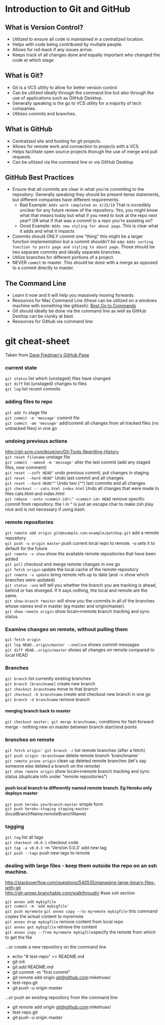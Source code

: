 # Introduction to Git and GitHub

## What is Version Control?
* Utilized to ensure all code is maintained in a centralized location.
* Helps with code being contributed by multiple people.
* Allows for roll-back if any issues arrive.
* Keeps track of all changes done and equally important who changed the code at which stage.

## What is Git?
* Git is a VCS utility to allow for better version control
* Can be utilized ideally through the command line but also through the use of applications such as GitHub Desktop.
* Generally speaking is the go to VCS utility for a majority of tech companies.
* Utilizes commits and branches.

## What is GitHub
* Centralized site and hosting for git projects.
* Allows for remote work and connection to projects with a VCS. 
* Helps facilitate open source projects thorugh the use of merge and pull requests.
* Can be utilized via the command line or via GitHub Desktop

## GitHub Best Practices
* Ensure that all commits are clear in what you're commiting to the repository. Generally speaking they should be present tense statements, but different companies have different requirements. 
    * Bad Example: `Adds work completed on 4/15/19` That is incredibly unclear for any future review of the repository. Yes, you might know what that means today but what if you need to look at the repo next year? OR what if that was a commit to a repo you're assisting on?
    * Good Example: `Adds new styling for about page`. This is clear what it adds and what it impacts
* Commits should ONLY commit one "thing" this might be a larger function implementation but a commit shouldn't be say: `Adds sorting function to posts page and styling to about page`. Those should be two separate commits and ideally separate branches.
* Utilize branches for different portions of a project.
* NEVER `commit` to master. This should be done with a merge as opposed to a commit directly to master.

## The Command Line
* Learn it now and it will help you massively moving forwards.
* Resources for Mac Command Line (these can be utilized on a windows machine with something like gitbash): [Best Go to Commands](https://github.com/0nn0/terminal-mac-cheatsheet)
* Git should ideally be done via the command line as well as GitHub Desltop can be clunky at best. 
* Resources for Github via command line: 

# git cheat-sheet

Taken from [Dave Fredman's GitHub Page](https://gist.github.com/davfre/8313299)

### current state
`git status`					list which (unstaged) files have changed  
`git diff`						list (unstaged) changes to files  
`git log`						list recent commits  


### adding files to repo
`git add fn`					stage file  
`git commit -m 'message'`			commit file  
`git commit -am 'message'`		add/commit all changes from all tracked files (no untracked files) in one go  

### undoing previous actions
http://git-scm.com/book/en/Git-Tools-Rewriting-History  
`git reset filename`				unstage file  
`git commit --amend -m 'message'`	alter the last commit (add any staged files, new comment)  
`git reset --soft HEAD^`			undo previous commit, put changes in staging  
`git reset --hard HEAD^`			Undo last commit and all changes  
`git reset --hard HEAD^^`			Undo two (^^) last commits and all changes  
`git checkout -- cats.html index.html`	Undo all changes that were made to files cats.html and index.html  
`git rebase --onto <commit-id>\^ <commit-id> HEAD`	remove specific commit from repository. the \ in \^ is just an escape   char to make zsh play nice and is not necessary if using bash.  

### remote repositories
`git remote add origin git@example.com:example/petshop.git` add a remote repository  
`git push -u origin master`			push current local repo to remote. -u sets it to default for the future  
`git remote -v show`				show the available remote repositories that have been added  
`git pull`						checkout and merge remote changes in one go  
`git fetch origin`						update the local cache of the remote repository  
`git remote -v update`				bring remote refs up to date (and -v show which branches were updated)  
`git status -uno` will tell you whether the branch you are tracking is ahead, behind or has diverged. If it says nothing, the local and remote are the same.  
`git show-branch *master` will show you the commits in all of the branches whose names end in master (eg master and origin/master).  
`git show remote origin`			show local<->remote branch tracking and sync status  


### Examine changes on remote, without pulling them
`git fetch origin`  
`git log HEAD..origin/master --oneline` shows commit messages  
`git diff HEAD..origin/master` shows all changes on remote compared to local HEAD  


### Branches
`git branch`						list currently existing branches  
`git branch [branchname]`			create new branch  
`git checkout branchname`			move to that branch  
`git checkout -b branchname`			create and checkout new branch in one go  
`git branch -d branchname`			remove branch  

#### merging branch back to master
`git checkout master; git merge branchname;`	conditions for fast-forward merge - nothing new on master between branch start/end points  

### branches on remote
`git fetch origin``git branch -r` 		list remote branches (after a fetch)  
`git push origin :branchname`		delete remote branch 'branchname'  
`git remote prune origin`			clean up deleted remote branches (let's say someone else deleted a branch on the remote)  
`git show remote origin`			show local<->remote branch tracking and sync status (duplicate info under "remote repositories")  


#### push local branch to differently named remote branch. Eg Heroku only deploys master
`git push heroku yourbranch:master`       simple form  
`git push heroku-staging staging:master` 	(localBranchName:remoteBranchName)  

### tagging
`git tag`	list all tags  
`git checkout v0.0.1`	checkout code  
`git tag -a v0.0.3`	-m 'Version 0.0.3'	add new tag  
`git push --tags`	push new tags to remote  

### dealing with large files - keep them outside the repo on an ssh machine.
http://stackoverflow.com/questions/540535/managing-large-binary-files-with-git  
http://git-annex.branchable.com/walkthrough/ #see ssh section  

`git annex add mybigfile`  
`git commit -m 'add mybigfile'`  
`git push myremote` 
`git annex copy --to myremote mybigfile` this command copies the actual content to myremote  
`git annex drop mybigfile`  remove content from local repo  
`git annex get mybigfile`   retrieve the content  
`git annex copy --from myremote mybigfile`specify the remote from which to get the file  


…or create a new repository on the command line
* echo "# test-repo" >> README.md
* git init
* git add README.md
* git commit -m "first commit"
* git remote add origin git@github.com:miketruax/ 
* test-repo.git
* git push -u origin master

…or push an existing repository from the command line
* git remote add origin git@github.com:miketruax/
* test-repo.git
* git push -u origin master